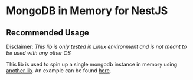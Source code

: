 # MongoDB in Memory for NestJS

## Recommended Usage

Disclaimer: _This lib is only tested in Linux environment and is not meant to be used with any other OS_

This lib is used to spin up a single mongodb instance in memory using [another lib](https://github.com/nodkz/mongodb-memory-server). An example can be found [here](./src/mock.mongo.service.spec.ts).
